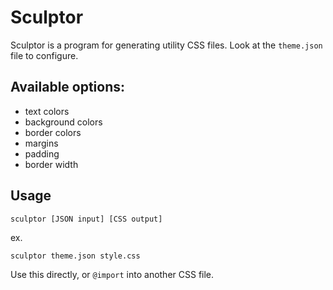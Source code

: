 # Sculptor 

Sculptor is a program for generating utility CSS files. Look at the `theme.json` file to configure.

## Available options:

- text colors
- background colors
- border colors
- margins
- padding
- border width

## Usage

```
sculptor [JSON input] [CSS output]
```

ex.
```
sculptor theme.json style.css
```

Use this directly, or `@import` into another CSS file.
